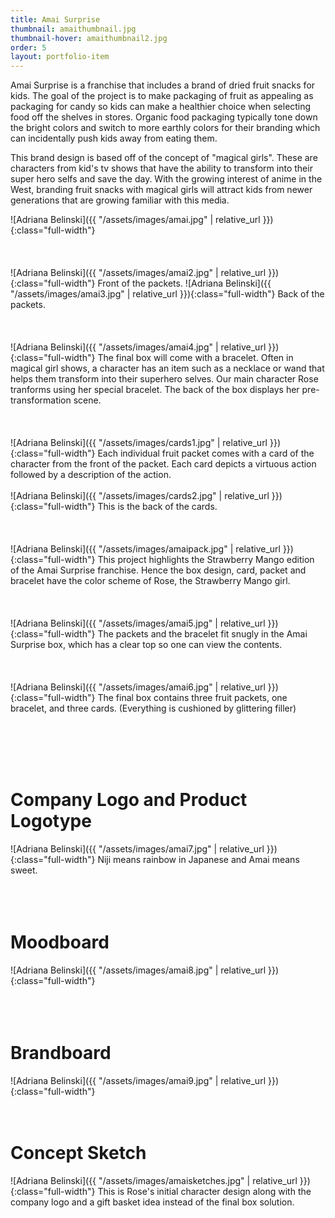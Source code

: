 ```yaml
---
title: Amai Surprise
thumbnail: amaithumbnail.jpg
thumbnail-hover: amaithumbnail2.jpg
order: 5
layout: portfolio-item
---
```


Amai Surprise is a franchise that includes a brand of dried fruit snacks for kids. The goal of the project is to make packaging of fruit as appealing as packaging for candy so kids can make a healthier choice when selecting food off the shelves in stores. Organic food packaging typically tone down the bright colors and switch to more earthly colors for their branding which can incidentally push kids away from eating them.

This brand design is based off of the concept of "magical girls". These are characters from kid's tv shows that have the ability to transform into their super hero selfs and save the day. With the growing interest of anime in the West, branding fruit snacks with magical girls will attract kids from newer generations that are growing familiar with this media.

![Adriana Belinski]({{ "/assets/images/amai.jpg" | relative_url }}){:class="full-width"}
<br><br><br><br>
![Adriana Belinski]({{ "/assets/images/amai2.jpg" | relative_url }}){:class="full-width"}
Front of the packets.
![Adriana Belinski]({{ "/assets/images/amai3.jpg" | relative_url }}){:class="full-width"}
Back of the packets.
<br><br><br><br>
![Adriana Belinski]({{ "/assets/images/amai4.jpg" | relative_url }}){:class="full-width"}
The final box will come with a bracelet. Often in magical girl shows, a character has an item such as a necklace or wand that helps them transform into their superhero selves. Our main character Rose tranforms using her special bracelet. The back of the box displays her pre-transformation scene.
<br><br><br><br>
![Adriana Belinski]({{ "/assets/images/cards1.jpg" | relative_url }}){:class="full-width"}
Each individual fruit packet comes with a card of the character from the front of the packet. Each card depicts a virtuous action followed by a description of the action.
<br><br>
![Adriana Belinski]({{ "/assets/images/cards2.jpg" | relative_url }}){:class="full-width"}
This is the back of the cards.
<br><br><br><br>
![Adriana Belinski]({{ "/assets/images/amaipack.jpg" | relative_url }}){:class="full-width"}
This project highlights the Strawberry Mango edition of the Amai Surprise franchise. Hence the box design, card, packet and bracelet have the color scheme of Rose, the Strawberry Mango girl.
<br><br><br><br>
![Adriana Belinski]({{ "/assets/images/amai5.jpg" | relative_url }}){:class="full-width"}
The packets and the bracelet fit snugly in the Amai Surprise box, which has a clear top so one can view the contents.
<br><br><br><br>
![Adriana Belinski]({{ "/assets/images/amai6.jpg" | relative_url }}){:class="full-width"}
The final box contains three fruit packets, one bracelet, and three cards. (Everything is cushioned by glittering filler)

<br><br><br><br>
<h1>Company Logo and Product Logotype</h1>
![Adriana Belinski]({{ "/assets/images/amai7.jpg" | relative_url }}){:class="full-width"}
Niji means rainbow in Japanese and Amai means sweet.
<br><br><br><br>
<h1>Moodboard</h1>
![Adriana Belinski]({{ "/assets/images/amai8.jpg" | relative_url }}){:class="full-width"}
<br><br><br><br>
<h1>Brandboard</h1>
![Adriana Belinski]({{ "/assets/images/amai9.jpg" | relative_url }}){:class="full-width"}
<br><br><br>
<h1>Concept Sketch</h1>
![Adriana Belinski]({{ "/assets/images/amaisketches.jpg" | relative_url }}){:class="full-width"}
This is Rose's initial character design along with the company logo and a gift basket idea instead of the final box solution.

<!--
<br><br><br><br>
![Adriana Belinski]({{ "/assets/images/amai7.jpg" | relative_url }}){:class="full-width"}
<br><br><br><br>
![Adriana Belinski]({{ "/assets/images/amai8.jpg" | relative_url }}){:class="full-width"}
<br><br><br><br>
![Adriana Belinski]({{ "/assets/images/amai9.jpg" | relative_url }}){:class="full-width"}
-->

